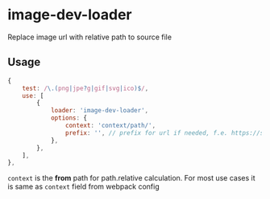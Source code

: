 # image-dev-loader

Replace image url with relative path to source file

## Usage
```javascript
{
    test: /\.(png|jpe?g|gif|svg|ico)$/,
    use: [
        {
            loader: 'image-dev-loader',
            options: {
                context: 'context/path/',
                prefix: '', // prefix for url if needed, f.e. https://somehost
            },
        },
    ],
},
```

`context` is the __from__ path for path.relative calculation. For most use cases it is same as `context` field from webpack config
